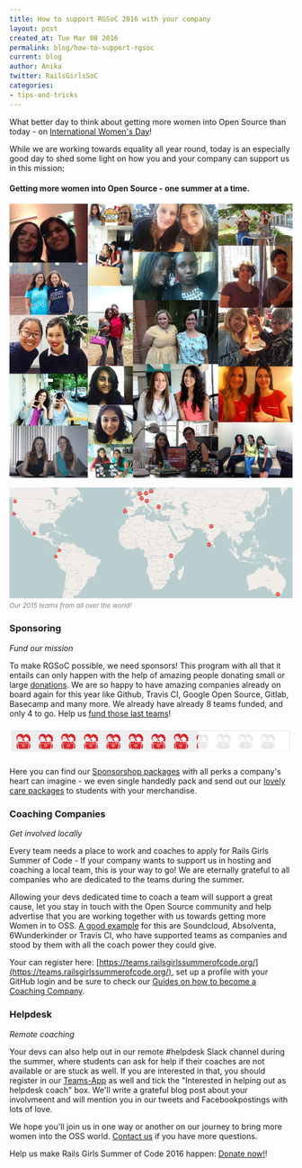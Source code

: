 ```yaml
---
title: How to support RGSoC 2016 with your company
layout: post
created_at: Tue Mar 08 2016
permalink: blog/how-to-support-rgsoc
current: blog
author: Anika
twitter: RailsGirlsSoC
categories:
- tips-and-tricks
---
```



What better day to think about getting more women into Open Source than today - on [International Women's Day](http://www.libertyclick.org/wp-content/uploads/A-Womans-Place-is-in-the-Revolution.jpg)!

While we are working towards equality all year round, today is an especially good day to shed some light on how you and your company can support us in this mission:

#### Getting more women into Open Source - one summer at a time.


![2015's Teams](/img/blog/2015/all-teams-small.jpg)

![](/img/blog/2015/2015-teams-map-small.png)
<font color="grey"><small><i>Our 2015 teams from all over the world!</i></small></font>

### Sponsoring
*Fund our mission*


To make RGSoC possible, we need sponsors! This program with all that it entails can only happen with the help of amazing people donating small or large [donations](http://railsgirlssummerofcode.org/campaign). We are so happy to have amazing companies already on board again for this year like Github, Travis CI, Google Open Source, Gitlab, Basecamp and many more. We already have already 8 teams funded, and only 4 to go. Help us [fund those last teams](http://railsgirlssummerofcode.org/campaign)!

<a href="http://railsgirlssummerofcode.org/campaign"><img src="/img/blog/2016/progress_8_march.png"></a>

Here you can find our [Sponsorshop packages](http://railsgirlssummerofcode.org/sponsors/packages) with all perks a company's heart can imagine - we even single handedly pack and send out our [lovely care packages](http://railsgirlssummerofcode.org/blog/2015-09-30-swag-packing) to students with your merchandise.


### Coaching Companies
*Get involved locally*

Every team needs a place to work and coaches to apply for Rails Girls Summer of Code - If your company wants to support us in hosting and coaching a local team, this is your way to go! We are eternally grateful to all companies who are dedicated to the teams during the summer.

Allowing your devs dedicated time to coach a team will support a great cause, let you stay in touch with the Open Source community and help advertise that you are working together with us towards getting more Women in to OSS. [A good example](http://railsgirlssummerofcode.org/guide/coaching-company/#q1) for this are Soundcloud, Absolventa, 6Wunderkinder or Travis CI, who have supported teams as companies and stood by them with all the coach power they could give.

Your can register here: [https://teams.railsgirlssummerofcode.org/](https://teams.railsgirlssummerofcode.org/), set up a profile with your GitHub login and be sure to check our [Guides on how to become a Coaching Company](http://railsgirlssummerofcode.org/guide/coaching-company/).

### Helpdesk
*Remote coaching*

Your devs can also help out in our remote #helpdesk Slack channel during the summer, where students can ask for help if their coaches are not available or are stuck as well. If you are interested in that, you should register in our [Teams-App](https://teams.railsgirlssummerofcode.org/) as well and tick the "Interested in helping out as helpdesk coach" box. We'll write a grateful blog post about your involvmeent and will mention you in our tweets and Facebookpostings with lots of love.


We hope you'll join us in one way or another on our journey to bring more women into the OSS world. [Contact us](mailto:contact@rgsoc.org) if you have more questions.

Help us make Rails Girls Summer of Code 2016 happen: [Donate now!](http://railsgirlssummerofcode.org/campaign)!

